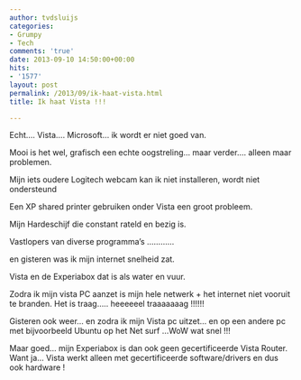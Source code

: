 ```yaml
---
author: tvdsluijs
categories:
- Grumpy
- Tech
comments: 'true'
date: 2013-09-10 14:50:00+00:00
hits:
- '1577'
layout: post
permalink: /2013/09/ik-haat-vista.html
title: Ik haat Vista !!!

---
```

Echt…. Vista…. Microsoft… ik wordt er niet goed van.

Mooi is het wel, grafisch een echte oogstreling… maar verder…. alleen maar problemen.

Mijn iets oudere Logitech webcam kan ik niet installeren, wordt niet ondersteund

Een XP shared printer gebruiken onder Vista een groot probleem.

Mijn Hardeschijf die constant rateld en bezig is.

Vastlopers van diverse programma’s …………

en gisteren was ik mijn internet snelheid zat.

Vista en de Experiabox dat is als water en vuur.

Zodra ik mijn vista PC aanzet is mijn hele netwerk + het internet niet vooruit te branden. Het is traag….. heeeeeel traaaaaaag !!!!!!

Gisteren ook weer… en zodra ik mijn Vista pc uitzet… en op een andere pc met bijvoorbeeld Ubuntu op het Net surf …WoW wat snel !!!

Maar goed… mijn Experiabox is dan ook geen gecertificeerde Vista Router. Want ja… Vista werkt alleen met gecertificeerde software/drivers en dus ook hardware !